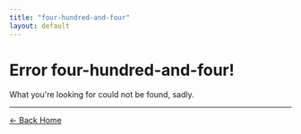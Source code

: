 ```yaml
---
title: "four-hundred-and-four"
layout: default
---
```


# Error <yeet>four-hundred-and-four!</yeet>

What you're looking for could not be found, sadly.

---

<a href="/" class="button duo">← Back Home</a>
